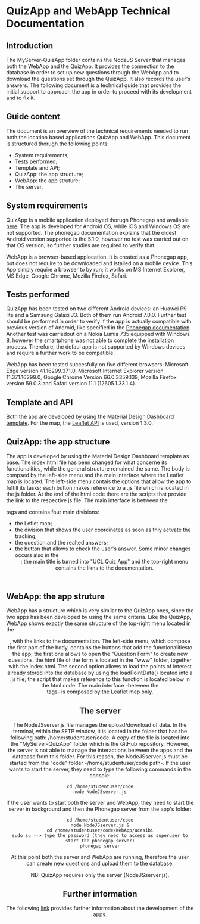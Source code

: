 # QuizApp and WebApp Technical Documentation

## Introduction

The MyServer-QuizApp folder contains the NodeJS Server that manages both the WebApp and the QuizApp. It provides the connection to the database 
in order to set up new questions through the WebApp and to download the questions set through the QuizApp. It also records the user's answers.
The following document is a technical guide that provides the initial support to approach the app in order to proceed with its development and to fix it.

## Guide content

The document is an overview of the technical requirements needed to run both the location based applications QuizApp and WebApp.
This document is structured thorugh the following points:
- System requirements;
- Tests performed;
- Template and API;
- QuizApp: the app structure;
- WebApp: the app struture;
- The server.

## System requirements

QuizApp is a mobile application deployed thorugh Phonegap and available [here]( https://build.phonegap.com/apps/3148274/share ). The app is developed for Android OS, while 
iOS and Windows OS are not supported. The phonegap documentation explains that the oldest Android version supported is the 5.1.0, however no test 
was carried out on that OS version, so further studies are required to verify that.

WebApp is a browser-based applocation. It is created as a Phonegap app, but does not require to be downloaded and istalled on a mobile device. 
This App simply require a browser to by run; it works on MS Internet Explorer, MS Edge, Google Chrome, Mozilla Firefox, Safari.

## Tests performed

QuizApp has been tested on two different Android devices: an Huawei P9 lite and a Samsung Galaxi J3. Both of them run Android 7.0.0. Further test should be
performed in order to verify if the app is actually compatible with previous version of Android, like specified in the [Phonegap documentation]( https://build.phonegap.com/current-support ).
Another test was carriedout on a Nokia Lumia 735 equipped with Windows 8, however the smartphone was not able to complete the installation 
process. Therefore, the defaul app is not supported by Windows devices and require a further work to be compatible.

WebApp has been tested succesfully on five different browsers: Microsoft Edge version 41.16299.371.0, Microsoft Internet Explorer version 11.371.16299.0, 
Google Chrome Version 66.0.3359.139, Mozilla Firefox version 59.0.3 and Safari version 11.1 (12605.1.33.1.4).

## Template and API

Both the app are developed by using the [Material Design Dashboard template]( https://getmdl.io/templates/index.html ). 
For the map, the [Leaflet API]( https://leafletjs.com/ ) is used, version 1.3.0.

## QuizApp: the app structure

The app is developed by using the Material Design Dashboard template as base. The index.html file has been changed for what concerne its functionalities,
while the general structure remained the same. The body is compsed by the left-side menu and the main interface where the Leaflet map is located. The left-side
menu contais the options that allow the app to fulfill its tasks; each button makes reference to a .js file which is located in the js folder. At the end of
the html code there are the scripts that provide the link to the respective js file. The main interface is between the <main> tags and contains four main divisions:
- the Leflet map;
- the division that shows the user coordinates as soon as thiy actvate the tracking;
- the question and the realted answers;
- the button that allows to check the user's answer.
Some minor changes occurs also in the <header>; the main title is turned into "UCL Quiz App" and the top-right menu contains the likns to the documentation.  

## WebApp: the app struture

WebApp has a structure which is very similar to the QuizApp ones, since the two apps has been developed by using the same criteria. Like the QuizApp, WebApp 
shows exactly the same structure of the top-right menu located in the <header>, with the links to the documentation. The left-side menu, which compose the 
first part of the body, contains the buttons that add the functionalitiesto the app; the first one allows to open the "Question Form" to create new questions.
the html file of the form is located in the "www" folder, together with the index.html. The second option allows to load the points of interest already stored
into the database by using the loadPointData() located into a .js file; the script that makes reference to this function is located below in the html code. 
The main interface -between the <main> tags- is composed by the Leaflet map only. 

## The server

The NodeJSserver.js file manages the upload/download of data. In the terminal, within the SFTP window, it is located in the folder that has the following path:
/home/studentuser/code. A copy of the file is located into the "MyServer-QuizApp" folder which is the GitHub repository. However, the server is not able to 
manage the interactions between the apps and the database from this folder. For this reason, the NodeJSserver.js must be started from the "code" folder -/home/studentuser/code path-.
If the user wants to start the server, they need to type the following commands in the console:

```
cd /home/studentuser/code
node NodeJSserver.js
```

If the user wants to start both the server and WebApp, they need to start the server in background and then the Phonegap server from the app's folder:

```
cd /home/studentuser/code
node NodeJSserver.js &
cd /home/studentuser/code/WebApp/ucesibi
sudo su --> type the password (they need to access as superuser to start the phonegap server)
phonegap server
```

At this point both the server and WebApp are running, therefore the user can create new questions and upload them to the database.

NB: QuizApp requires only the server (NodeJSserver.js).

## Further information

The following [link](  ) provides further information about the development of the apps.